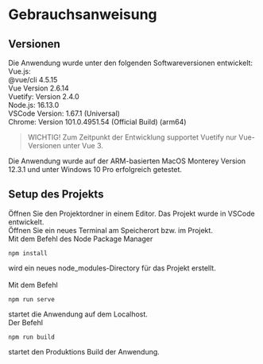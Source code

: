 # Gebrauchsanweisung

## Versionen
Die Anwendung wurde unter den folgenden Softwareversionen entwickelt:<br>
Vue.js: <br>
@vue/cli 4.5.15 <br>
Vue Version 2.6.14 <br>
Vuetify: Version 2.4.0 <br>
Node.js: 16.13.0 <br>
VSCode Version: 1.67.1 (Universal)<br>
Chrome: Version 101.0.4951.54 (Official Build) (arm64) <br>

>WICHTIG! Zum Zeitpunkt der Entwicklung supportet Vuetify nur Vue-Versionen unter Vue 3. <br>

Die Anwendung wurde auf der ARM-basierten MacOS Monterey Version 12.3.1 und unter Windows 10 Pro erfolgreich getestet.

## Setup des Projekts
Öffnen Sie den Projektordner in einem Editor. Das Projekt wurde in VSCode entwickelt. <br>
Öffnen Sie ein neues Terminal am Speicherort bzw. im Projekt. <br>
Mit dem Befehl des Node Package Manager
```
npm install
```
wird ein neues node_modules-Directory für das Projekt erstellt. <br>
<br>
Mit dem Befehl
```
npm run serve
```
startet die Anwendung auf dem Localhost. <br>
Der Befehl
```
npm run build
```
startet den Produktions Build der Anwendung.


